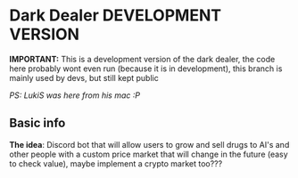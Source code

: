 # Dark Dealer DEVELOPMENT VERSION
**IMPORTANT:** This is a development version of the dark dealer, the code here probably wont even run (because it is in development), this branch is mainly used by devs, but still kept public

*PS: LukiS was here from his mac :P*

## Basic info

**The idea**: Discord bot that will allow users to grow and sell drugs to AI's and other people with a custom price market that will change in the future (easy to check value), maybe implement a crypto market too???
